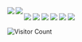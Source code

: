<img   align="left" src="https://github-readme-stats.vercel.app/api?username=Kori-Sama&locale=en&line_height=33&show_icons=true&hide=&theme=dark&rank_icon=default"/>

<img   align="left" src="https://github-readme-stats.vercel.app/api/top-langs/?username=Kori-Sama&locale=en&line_height=33&theme=dark&langs_count=6&layout=donut"/>

![](https://img.shields.io/badge/C%23-green) ![](https://img.shields.io/badge/TS-blue) ![](https://img.shields.io/badge/JS-yellow)  ![](https://img.shields.io/badge/C++-white) ![](https://img.shields.io/badge/Rust-orange) ![](https://img.shields.io/badge/Go-aqua)


![Visitor Count](https://profile-counter.glitch.me/Kori-Sama/count.svg)
